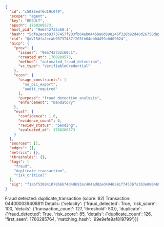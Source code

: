 ```json
{
  "id": "c5085edf6d19c0f9",
  "scope": "agent",
  "key": "RESULT",
  "epoch": 1760289573,
  "host_pid": "9e6742732c60:1",
  "hash": "5dfa2ecab93737457f203fb64eb04459a0d098245f326b92d40d26750de564ff",
  "cid": "QmV15dfa2ecab93737457f203fb64eb04459a0d09824",
  "aicp": {
    "prov": {
      "issuer": "9e6742732c60:1",
      "created_at": 1760289573,
      "method": "automated_fraud_detection",
      "vc_type": "VerifiableCredential"
    },
    "ucon": {
      "usage_constraints": [
        "no_pii_export",
        "audit_required"
      ],
      "purpose": "fraud_detection_analysis",
      "enforcement": "mandatory"
    },
    "eval": {
      "confidence": 1.0,
      "evidence_count": 0,
      "review_status": "pending",
      "evaluated_at": 1760289573
    }
  },
  "sources": [],
  "edges": [],
  "metrics": {},
  "thresholds": {},
  "tags": [
    "fraud",
    "duplicate_transaction",
    "risk_critical"
  ],
  "sig": "f1abf53084107856bf4d4d693ac404ad82ed4946a91f7453bfa3b3e080469c27"
}
```

Fraud detected: duplicate_transaction (score: 92)
Transaction: 044000039408811
Details: {'velocity': {'fraud_detected': True, 'risk_score': 100, 'details': {'transaction_count': 127, 'threshold': 50}}, 'duplicate': {'fraud_detected': True, 'risk_score': 85, 'details': {'duplicate_count': 126, 'first_seen': 1760285764, 'matching_hash': '99e9efe9af819799'}}}